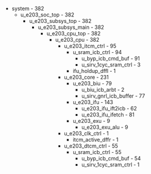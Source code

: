 - system - 382
  - u_e203_soc_top - 382
    - u_e203_subsys_top - 382
      - u_e203_subsys_main - 382
        - u_e203_cpu_top - 382
          - u_e203_cpu - 382
            - u_e203_itcm_ctrl - 95
              - u_sram_icb_ctrl - 94
                - u_byp_icb_cmd_buf - 91
                - u_sirv_1cyc_sram_ctrl - 3
              - ifu_holdup_dffl - 1
            - u_e203_core - 231
              - u_e203_biu - 79
                - u_biu_icb_arbt - 2
                - u_sirv_gnrl_icb_buffer - 77
              - u_e203_ifu - 143
                - u_e203_ifu_ift2icb - 62
                - u_e203_ifu_ifetch - 81
              - u_e203_exu - 9
                - u_e203_exu_alu - 9
            - u_e203_clk_ctrl - 1
              - itcm_active_dffr - 1
            - u_e203_dtcm_ctrl - 55
              - u_sram_icb_ctrl - 55
                - u_byp_icb_cmd_buf - 54
                - u_sirv_1cyc_sram_ctrl - 1
